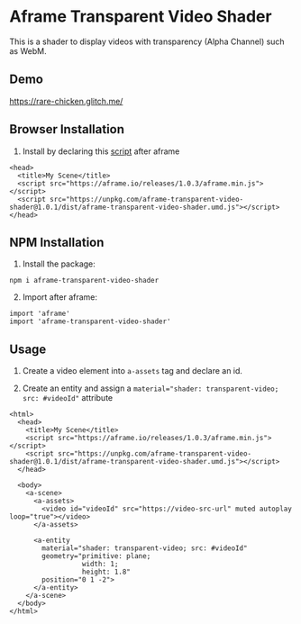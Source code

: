 # Aframe Transparent Video Shader

This is a shader to display videos with transparency (Alpha Channel) such as WebM.

## Demo

https://rare-chicken.glitch.me/

## Browser Installation

1. Install by declaring this [script](./dist/aframe-transparent-video-shader.umd.js) after aframe

```
<head>
  <title>My Scene</title>
  <script src="https://aframe.io/releases/1.0.3/aframe.min.js"></script>
  <script src="https://unpkg.com/aframe-transparent-video-shader@1.0.1/dist/aframe-transparent-video-shader.umd.js"></script>
</head>
```

## NPM Installation

1. Install the package:
```
npm i aframe-transparent-video-shader
```

2. Import after aframe:
```
import 'aframe'
import 'aframe-transparent-video-shader'
```

## Usage

1. Create a video element into `a-assets` tag and declare an id.

2. Create an entity and assign a `material="shader: transparent-video; src: #videoId"` attribute

```
<html>
  <head>
    <title>My Scene</title>
    <script src="https://aframe.io/releases/1.0.3/aframe.min.js"></script>
    <script src="https://unpkg.com/aframe-transparent-video-shader@1.0.1/dist/aframe-transparent-video-shader.umd.js"></script>
  </head>

  <body>
    <a-scene>
      <a-assets>
        <video id="videoId" src="https://video-src-url" muted autoplay loop="true"></video>
      </a-assets>
      
      <a-entity
        material="shader: transparent-video; src: #videoId"
        geometry="primitive: plane;
                  width: 1;
                  height: 1.8"
        position="0 1 -2">
      </a-entity>
    </a-scene>
  </body>
</html>
```